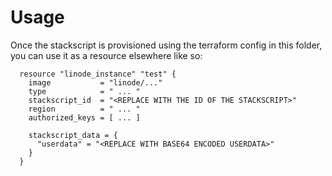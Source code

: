# Usage

Once the stackscript is provisioned using the terraform config in this folder, you can use it as a resource elsewhere like so:

```hcl
  resource "linode_instance" "test" {
    image           = "linode/..."
    type            = " ... "
    stackscript_id  = "<REPLACE WITH THE ID OF THE STACKSCRIPT>"
    region          = " ... "
    authorized_keys = [ ... ]

    stackscript_data = {
      "userdata" = "<REPLACE WITH BASE64 ENCODED USERDATA>"
    }
  }
```
